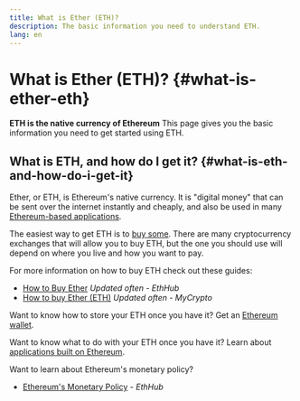 ```yaml
---
title: What is Ether (ETH)?
description: The basic information you need to understand ETH.
lang: en
---
```


# What is Ether (ETH)? {#what-is-ether-eth}

<div class="featured">
  <strong>ETH is the native currency of Ethereum</strong> This page gives you the basic information you need to get started using ETH.
</div>

## What is ETH, and how do I get it? {#what-is-eth-and-how-do-i-get-it}

Ether, or ETH, is Ethereum's native currency. It is "digital money" that can be sent over the internet instantly and cheaply, and also be used in many [Ethereum-based applications](/en/dapps/).

The easiest way to get ETH is to [buy some](https://docs.ethhub.io/using-ethereum/how-to-buy-ether/). There are many cryptocurrency exchanges that will allow you to buy ETH, but the one you should use will depend on where you live and how you want to pay.

For more information on how to buy ETH check out these guides:

- [How to Buy Ether](https://docs.ethhub.io/using-ethereum/how-to-buy-ether/) _Updated often - EthHub_
- [How to buy Ether (ETH)](https://support.mycrypto.com/how-to/getting-started/how-to-buy-ether-with-usd) _Updated often - MyCrypto_

Want to know how to store your ETH once you have it? Get an [Ethereum wallet](/en/wallets/).

Want to know what to do with your ETH once you have it? Learn about [applications built on Ethereum](/en/dapps/).

Want to learn about Ethereum's monetary policy?

- [Ethereum's Monetary Policy](https://docs.ethhub.io/ethereum-basics/monetary-policy/) - _EthHub_
